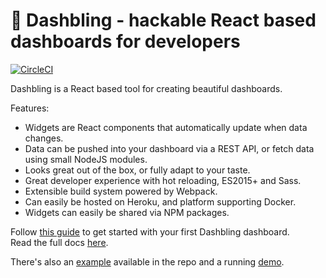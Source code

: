 # 💎 Dashbling - hackable React based dashboards for developers

[![CircleCI](https://circleci.com/gh/pascalw/dashbling.svg?style=svg)](https://circleci.com/gh/pascalw/dashbling)

Dashbling is a React based tool for creating beautiful dashboards.

Features:

* Widgets are React components that automatically update when data changes.
* Data can be pushed into your dashboard via a REST API, or fetch data using small NodeJS modules.
* Looks great out of the box, or fully adapt to your taste.
* Great developer experience with hot reloading, ES2015+ and Sass.
* Extensible build system powered by Webpack.
* Can easily be hosted on Heroku, and platform supporting Docker.
* Widgets can easily be shared via NPM packages.

Follow [this guide](./docs/getstarted.md) to get started with your first Dashbling dashboard.  
Read the full docs [here](./docs/).

There's also an [example](https://github.com/pascalw/dashbling/tree/master/example) available in the repo and a running [demo](https://dashbling.herokuapp.com/).